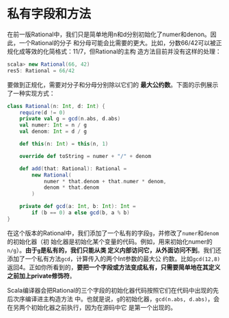 私有字段和方法
================================================================================
在前一版Rational中，我们只是简单地用n和d分别初始化了numer和denon。因此，一个Rational的分子
和分母可能会比需要的更大。比如，分数66/42可以被正规化成等效的化简格式：11/7，但Rational的主构
造方法目前并没有这样的处理：
```scala
scala> new Rational(66, 42)
res5: Rational = 66/42
```
要做到正规化，需要对分子和分母分别除以它们的 **最大公约数**。下面的示例展示了一种实现方式：
```scala
class Rational(n: Int, d: Int) {
	require(d != 0)
	private val g = gcd(n.abs, d.abs)
	val numer: Int = n / g
	val denom: Int = d / g

	def this(n: Int) = this(n, 1)

	override def toString = numer + "/" + denom

	def add(that: Rational): Rational =
		new Rational(
			numer * that.denom + that.numer * denom,
			denom * that.denom
		)

	private def gcd(a: Int, b: Int): Int =
		if (b == 0) a else gcd(b, a % b)
}
```
在这个版本的Rational中，我们添加了一个私有的字段`g`，并修改了`numer`和`denom`的初始化器（初
始化器是初始化某个变量的代码。例如，用来初始化numer的`n/g`）。**由于`g`是私有的，我们只能从类
定义内部访问它，从外面访问不到**。我们还添加了一个私有方法`gcd`，计算传入的两个Int参数的最大公
约数。比如`gcd(12,8)`返回4。正如你所看到的，**要把一个字段或方法变成私有，只需要简单地在其定义
之前加上private修饰符**。

Scala编译器会把Rational的三个字段的初始化器代码按照它们在代码中出现的先后次序编译进主构造方法
中。也就是说，`g`的初始化器，`gcd(n.abs, d.abs)`，会在另两个初始化器之前执行，因为在源码中它
是第一个出现的。


